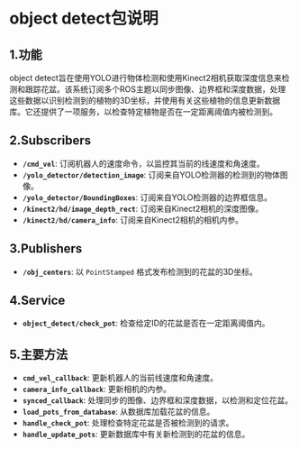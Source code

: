 # object detect包说明
## 1.功能
object detect旨在使用YOLO进行物体检测和使用Kinect2相机获取深度信息来检测和跟踪花盆。该系统订阅多个ROS主题以同步图像、边界框和深度数据，处理这些数据以识别检测到的植物的3D坐标，并使用有关这些植物的信息更新数据库。它还提供了一项服务，以检查特定植物是否在一定距离阈值内被检测到。

## 2.Subscribers
- **`/cmd_vel`**: 订阅机器人的速度命令，以监控其当前的线速度和角速度。
- **`/yolo_detector/detection_image`**: 订阅来自YOLO检测器的检测到的物体图像。
- **`/yolo_detector/BoundingBoxes`**: 订阅来自YOLO检测器的边界框信息。
- **`/kinect2/hd/image_depth_rect`**: 订阅来自Kinect2相机的深度图像。
- **`/kinect2/hd/camera_info`**: 订阅来自Kinect2相机的相机内参。

## 3.Publishers
- **`/obj_centers`**: 以 `PointStamped` 格式发布检测到的花盆的3D坐标。

## 4.Service
- **`object_detect/check_pot`**: 检查给定ID的花盆是否在一定距离阈值内。

## 5.主要方法
- **`cmd_vel_callback`**: 更新机器人的当前线速度和角速度。
- **`camera_info_callback`**: 更新相机的内参。
- **`synced_callback`**: 处理同步的图像、边界框和深度数据，以检测和定位花盆。
- **`load_pots_from_database`**: 从数据库加载花盆的信息。
- **`handle_check_pot`**: 处理检查特定花盆是否被检测到的请求。
- **`handle_update_pots`**: 更新数据库中有关新检测到的花盆的信息。

